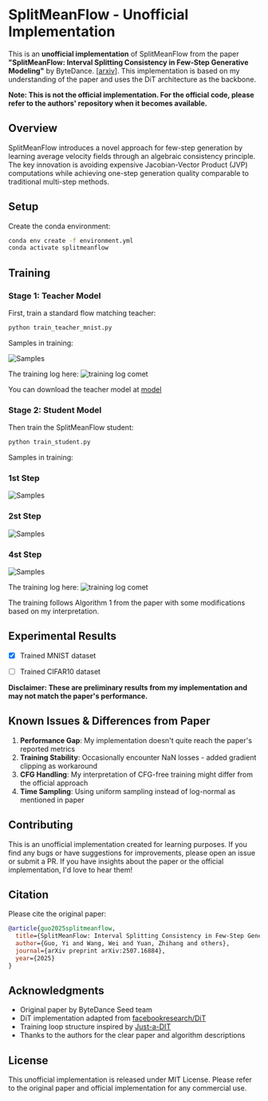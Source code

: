 # SplitMeanFlow - Unofficial Implementation


This is an **unofficial implementation** of SplitMeanFlow from the paper **"SplitMeanFlow: Interval Splitting Consistency in Few-Step Generative Modeling"** by ByteDance. [[arxiv](https://arxiv.org/abs/2507.16884)]. This implementation is based on my understanding of the paper and uses the DiT architecture as the backbone.

**Note: This is not the official implementation. For the official code, please refer to the authors' repository when it becomes available.**

## Overview

SplitMeanFlow introduces a novel approach for few-step generation by learning average velocity fields through an algebraic consistency principle. The key innovation is avoiding expensive Jacobian-Vector Product (JVP) computations while achieving one-step generation quality comparable to traditional multi-step methods.

## Setup

Create the conda environment:
```bash
conda env create -f environment.yml
conda activate splitmeanflow
```


## Training

### Stage 1: Teacher Model
First, train a standard flow matching teacher:
```bash
python train_teacher_mnist.py
```

Samples in training:

![Samples](assets/trajectory_cfg_5-99999.gif)

The training log here: ![training log comet](assets/mnist_log.png)

You can download the teacher model at [model](https://github.com/primepake/splitmeanflow/releases/tag/mnist)
### Stage 2: Student Model  
Then train the SplitMeanFlow student:
```bash
python train_student.py
```

Samples in training:

### 1st Step <br/>
![Samples](assets/1step.jpg)

### 2st Step <br/>
![Samples](assets/2step.jpg)

### 4st Step <br/>
![Samples](assets/4step.jpg)

The training log here: ![training log comet](assets/student_mnist_log.png)

The training follows Algorithm 1 from the paper with some modifications based on my interpretation.

## Experimental Results
- [x] Trained MNIST dataset 
- [ ] Trained CIFAR10 dataset


**Disclaimer: These are preliminary results from my implementation and may not match the paper's performance.**


## Known Issues & Differences from Paper

1. **Performance Gap**: My implementation doesn't quite reach the paper's reported metrics
2. **Training Stability**: Occasionally encounter NaN losses - added gradient clipping as workaround
3. **CFG Handling**: My interpretation of CFG-free training might differ from the official approach
4. **Time Sampling**: Using uniform sampling instead of log-normal as mentioned in paper


## Contributing

This is an unofficial implementation created for learning purposes. If you find any bugs or have suggestions for improvements, please open an issue or submit a PR. If you have insights about the paper or the official implementation, I'd love to hear them!

## Citation

Please cite the original paper:
```bibtex
@article{guo2025splitmeanflow,
  title={SplitMeanFlow: Interval Splitting Consistency in Few-Step Generative Modeling},
  author={Guo, Yi and Wang, Wei and Yuan, Zhihang and others},
  journal={arXiv preprint arXiv:2507.16884},
  year={2025}
}
```

## Acknowledgments

- Original paper by ByteDance Seed team
- DiT implementation adapted from [facebookresearch/DiT](https://github.com/facebookresearch/DiT)
- Training loop structure inspired by [Just-a-DIT](https://github.com/ArchiMickey/Just-a-DiT)
- Thanks to the authors for the clear paper and algorithm descriptions

## License

This unofficial implementation is released under MIT License. Please refer to the original paper and official implementation for any commercial use.